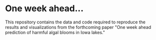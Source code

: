 # One week ahead...

This repository contains the data and code required to reproduce the results and visualizations from the forthcoming paper "One week ahead prediction of harmful algal blooms in Iowa lakes." 
